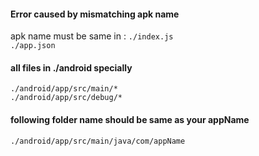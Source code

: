 

#### Error caused by mismatching apk name

apk name must be same in : 
``` ./index.js ``` \
``` ./app.json ```

#### all files in ./android specially

``` ./android/app/src/main/* ``` \
``` ./android/app/src/debug/* ```


#### following folder name should be same as your appName
``` ./android/app/src/main/java/com/appName ```
